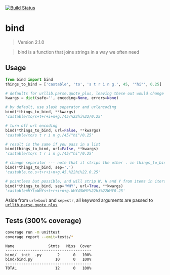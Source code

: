 [![Build Status](https://travis-ci.org/bitpanda-labs/bind.svg?branch=master)](https://travis-ci.org/bitpanda-labs/bind)

# bind

<!--- Don't edit the version line below manually. Let bump2version do it for you. -->
> Version 2.1.0

> bind is a function that joins strings in a way we often need

## Usage

```python
from bind import bind
things_to_bind = ['castable', 'to', 's t r i n g.', 45, '"hi"', 0.25]

# defaults for urllib.parse.quote_plus, leaving these out would change nothing
kwargs = dict(safe='', encoding=None, errors=None) 

# by default, use slash separator and urlencoding
bind(*things_to_bind, **kwargs)
'castable/to/s+t+r+i+n+g./45/%22hi%22/0.25'

# turn off url encoding
bind(*things_to_bind, url=False, **kwargs)
'castable/to/s t r i n g./45/"hi"/0.25'

# result is the same if you pass in a list
bind(things_to_bind, url=False, **kwargs)
'castable/to/s t r i n g./45/"hi"/0.25'

# change separator --- note that it strips the other . in things_to_bind[2]
bind(*things_to_bind, sep='.')
'castable.to.s+t+r+i+n+g.45.%22hi%22.0.25'

# pointless but possible, and will strip W, H and Y from items in iterable!
bind(*things_to_bind, sep='WHY', url=True, **kwargs)
'castableWHYtoWHYs+t+r+i+n+g.WHY45WHY%22hi%22WHY0.25'
```

Aside from `url=bool` and `sep=str`, all keyword arguments are passed to [`urllib.parse.quote_plus`](https://docs.python.org/3/library/urllib.parse.html#urllib.parse.quote_plus)

## Tests (300% coverage)

```bash
coverage run -m unittest
coverage report --omit=tests/*
```

```
Name               Stmts   Miss  Cover
--------------------------------------
bind/__init__.py       2      0   100%
bind/bind.py          10      0   100%
--------------------------------------
TOTAL                 12      0   100%
```

